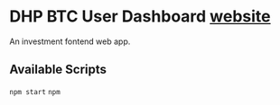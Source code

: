 # DHP BTC User Dashboard [website](https://my.dhpbtc.com)

An investment fontend web app.

## Available Scripts

`npm start`
`npm`
